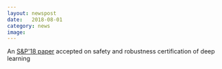 ```yaml
---
layout: newspost
date:   2018-08-01
category: news
image: 
---
```


An [S&P'18 paper](http://safeai.ethz.ch/) accepted on safety and robustness certification of deep learning